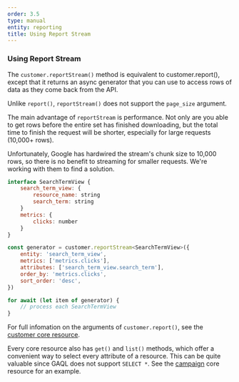 ```yaml
---
order: 3.5
type: manual
entity: reporting
title: Using Report Stream
---
```


### Using Report Stream

The `customer.reportStream()` method is equivalent to customer.report(), except that it returns an async generator that you can use to access rows of data as they come back from the API.

Unlike `report()`, `reportStream()` does not support the `page_size` argument.

The main advantage of `reportStream` is performance. Not only are you able to get rows before the entire set has finished downloading, but the total time to finish the request will be shorter, especially for large requests (10,000+ rows).

Unfortunately, Google has hardwired the stream's chunk size to 10,000 rows, so there is no benefit to streaming for smaller requests. We're working with them to find a solution.

```javascript
interface SearchTermView {
    search_term_view: {
        resource_name: string
        search_term: string
    }
    metrics: {
        clicks: number
    }
}

const generator = customer.reportStream<SearchTermView>({
    entity: 'search_term_view',
    metrics: ['metrics.clicks'],
    attributes: ['search_term_view.search_term'],
    order_by: 'metrics.clicks',
    sort_order: 'desc',
})

for await (let item of generator) {
    // process each SearchTermView
}

```

For full infomation on the arguments of `customer.report()`, see the [customer core resource](/#report).

Every core resource also has `get()` and `list()` methods, which offer a convenient way to select every attribute of a resource. This can be quite valuable since GAQL does not support `SELECT *`. See the [campaign](/#get-campaign) core resource for an example.

